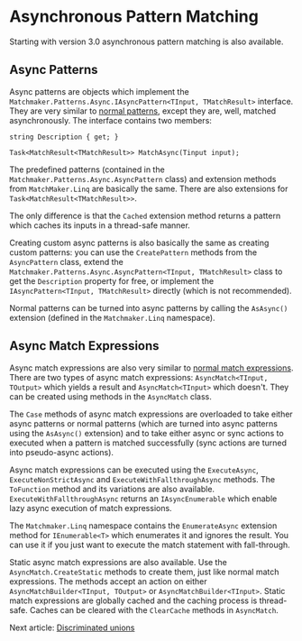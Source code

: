 # Asynchronous Pattern Matching

Starting with version 3.0 asynchronous pattern matching is also available.

## Async Patterns

Async patterns are objects which implement the `Matchmaker.Patterns.Async.IAsyncPattern<TInput, TMatchResult>`
interface. They are very similar to [normal patterns](patterns.md), except they are, well, matched asynchronously.
The interface contains two members:

```
string Description { get; }

Task<MatchResult<TMatchResult>> MatchAsync(Tinput input);
```

The predefined patterns (contained in the `Matchmaker.Patterns.Async.AsyncPattern` class) and extension methods
from `MatchMaker.Linq` are basically the same. There are also extensions for `Task<MatchResult<TMatchResult>>`.

The only difference is that the `Cached` extension method returns a pattern which caches its inputs in a thread-safe
manner.

Creating custom async patterns is also basically the same as creating custom patterns: you can use the `CreatePattern`
methods from the `AsyncPattern` class, extend the
`Matchmaker.Patterns.Async.AsyncPattern<TInput, TMatchResult>` class to get the `Description` property for
free, or implement the `IAsyncPattern<TInput, TMatchResult>` directly (which is not recommended).

Normal patterns can be turned into async patterns by calling the `AsAsync()` extension (defined in the
`Matchmaker.Linq` namespace).

## Async Match Expressions

Async match expressions are also very similar to [normal match expressions](expressions.md). There are two types of
async match expressions: `AsyncMatch<TInput, TOutput>` which yields a result and `AsyncMatch<TInput>` which
doesn't. They can be created using methods in the `AsyncMatch` class.

The `Case` methods of async match expressions are overloaded to take either async patterns or normal patterns (which
are turned into async patterns using the `AsAsync()` extension) and to take either async or sync actions to executed
when a pattern is matched successfully (sync actions are turned into pseudo-async actions).

Async match expressions can be executed using the `ExecuteAsync`, `ExecuteNonStrictAsync` and
`ExecuteWithFallthroughAsync` methods.  The `ToFunction` method and its variations are also available.
`ExecuteWithFallthroughAsync` returns an `IAsyncEnumerable` which enable lazy async execution of match
expressions.

The `Matchmaker.Linq` namespace contains the `EnumerateAsync` extension method for `IEnumerable<T>` which
enumerates it and ignores the result. You can use it if you just want to execute the match statement with fall-through.

Static async match expressions are also available. Use the `AsyncMatch.CreateStatic` methods to create them, just
like normal match expressions. The methods accept an action on either `AsyncMatchBuilder<TInput, TOutput>` or
`AsyncMatchBuilder<TInput>`. Static match expressions are globally cached and the caching process is thread-safe.
Caches can be cleared with the `ClearCache` methods in `AsyncMatch`.

Next article: [Discriminated unions](unions.md)
